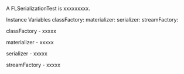 A FLSerializationTest is xxxxxxxxx.Instance Variables	classFactory:		<Object>	materializer:		<Object>	serializer:		<Object>	streamFactory:		<Object>classFactory	- xxxxxmaterializer	- xxxxxserializer	- xxxxxstreamFactory	- xxxxx